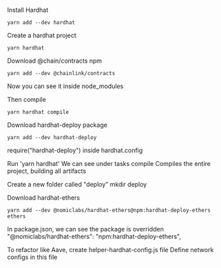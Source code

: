 Install Hardhat

```
yarn add --dev hardhat
```

Create a hardhat project

```
yarn hardhat

```

Download @chain/contracts npm 

```
yarn add --dev @chainlink/contracts
```

Now you can see it inside node_modules

Then compile

```
yarn hardhat compile
```

Download hardhat-deploy package

```
yarn add --dev hardhat-deploy
```

require("hardhat-deploy") inside hardhat.config 

Run 'yarn hardhat'
We can see under tasks
 compile               Compiles the entire project, building all artifacts

Create a new folder called "deploy"
mkdir deploy

Download hardhat-ethers 
```
yarn add --dev @nomiclabs/hardhat-ethers@npm:hardhat-deploy-ethers ethers
```

In package.json, we can see the package is overridden
"@nomiclabs/hardhat-ethers": "npm:hardhat-deploy-ethers",

To refactor like Aave, create helper-hardhat-config.js file
Define network configs in this file

